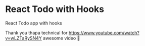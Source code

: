 # React Todo with Hooks

React Todo app with hooks

Thank you thapa technical for https://www.youtube.com/watch?v=wLZTaRySN4Y awesome video 🤩